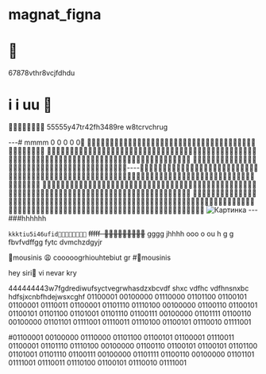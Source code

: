 # magnat_figna

# 🦁
67878vthr8vcjfdhdu


#  i i  uu  🦁

🦁🦁🦁🦁🦁🦁🦁🦁
55555y47tr42fh3489re w8tcrvchrug

---# mmmm        0 0 0 0 0🦁
🦁🦁🦁🦁🦁🦁🦁🦁🦁🦁🦁🦁🦁🦁🦁🦁🦁🦁🦁🦁🦁🦁🦁🦁🦁🦁🦁🦁🦁🦁🦁🦁🦁🦁🦁🦁🦁🦁🦁🦁🦁🦁🦁🦁🦁 🦁🦁🦁🦁🦁🦁🦁🦁🦁🦁🦁🦁🦁🦁🦁🦁🦁🦁🦁🦁🦁🦁🦁🦁🦁🦁🦁🦁🦁🦁🦁🦁🦁🦁🦁🦁🦁🦁🦁🦁🦁🦁🦁🦁🦁🦁🦁🦁🦁🦁🦁🦁🦁🦁🦁🦁🦁🦁🦁🦁🦁🦁🦁🦁🦁🦁🦁🦁🦁🦁🦁🦁🦁🦁🦁🦁🦁🦁🦁🦁🦁🦁🦁🦁🦁🦁 🦁🦁🦁🦁🦁🦁🦁🦁🦁🦁🦁🦁🦁🦁🦁🦁🦁🦁🦁🦁🦁🦁🦁🦁🦁🦁🦁🦁🦁🦁🦁🦁🦁🦁🦁🦁🦁🦁🦁🦁----🦁🦁🦁🦁🦁🦁🦁🦁🦁🦁🦁🦁🦁🦁🦁🦁🦁🦁🦁🦁🦁🦁🦁🦁🦁🦁🦁🦁🦁🦁🦁🦁🦁🦁🦁🦁🦁🦁🦁🦁🦁🦁🦁🦁🦁🦁🦁🦁🦁🦁🦁🦁🦁🦁🦁🦁🦁🦁🦁🦁🦁🦁🦁🦁🦁🦁🦁🦁🦁🦁🦁🦁🦁🦁🦁🦁🦁🦁🦁🦁🦁🦁🦁🦁🦁🦁🦁 🦁🦁🦁🦁🦁🦁🦁🦁🦁🦁🦁🦁🦁🦁🦁🦁🦁🦁🦁🦁🦁🦁🦁🦁🦁🦁🦁🦁🦁🦁🦁🦁🦁🦁🦁🦁🦁🦁🦁🦁🦁🦁🦁🦁🦁🦁🦁🦁🦁🦁🦁🦁🦁🦁🦁🦁🦁🦁🦁🦁🦁🦁🦁🦁🦁🦁🦁🦁🦁🦁🦁🦁🦁🦁🦁🦁🦁🦁🦁🦁🦁🦁🦁🦁🦁🦁🦁
🦁🦁🦁🦁🦁🦁🦁🦁🦁🦁🦁🦁🦁🦁🦁🦁🦁🦁🦁🦁🦁🦁🦁🦁🦁🦁🦁🦁🦁🦁🦁🦁🦁🦁🦁🦁🦁🦁🦁🦁🦁🦁🦁🦁🦁🦁🦁🦁🦁🦁🦁🦁🦁🦁🦁🦁🦁🦁🦁🦁🦁🦁🦁🦁🦁🦁🦁🦁🦁🦁🦁🦁🦁🦁🦁🦁🦁🦁🦁🦁🦁🦁🦁🦁🦁🦁🦁🦁🦁🦁🦁🦁🦁🦁🦁🦁🦁🦁🦁🦁🦁🦁🦁🦁🦁🦁🦁🦁🦁🦁🦁
![Картинка](https://i.ibb.co/BH1n2j0T/98f6cb98e127aa194821e364b256e4ad.jpg)
---###hhhhhh

```kkktiu5i46ufid🦁🦁🦁🦁🦁🦁🦁🦁```
~~fffff  🦁🦁🦁🦁🦁🦁🦁🦁🦁~~
  gggg jhhhh  ooo o  ou h g g fbvfvdffgg fytc dvmchzdgyjr

  🐹mousinis 😩 cooooogrhiouhtebiut gr
  #🐹mousinis 

  hey siri👋 vi nevar kry




  

  444444443w7fgdrediwufsyctvegrwhasdzxbcvdf shxc vdfhc vdfhnsnxbc hdfsjxcnbfhdejwsxcghf
  01100001 00100000 01110000 01101100 01100101 01100001 01110011 01100001 01101110 01110100 00100000 01100110 01100101 01100101 01101100 01101001 01101110 01100111 00100000 01101111 01100110 00100000 01101101 01111001 01110011 01110100 01100101 01110010 01111001

#01100001 00100000 01110000 01101100 01100101 01100001 01110011 01100001 01101110 01110100 00100000 01100110 01100101 01100101 01101100 01101001 01101110 01100111 00100000 01101111 01100110 00100000 01101101 01111001 01110011 01110100 01100101 01110010 01111001
